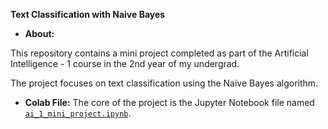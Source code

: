 **Text Classification with Naive Bayes**

- **About:**

This repository contains a mini project completed as part of the Artificial Intelligence - 1 course in the 2nd year of my undergrad. 

The project focuses on text classification using the Naive Bayes algorithm.

- **Colab File:**
The core of the project is the Jupyter Notebook file named [`ai_1_mini_project.ipynb`](https://github.com/shrutin567/Text-Classification-with-Naive-Bayes/blob/main/ai_1_mini_project.ipynb).
